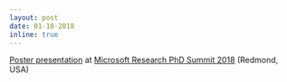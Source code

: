 ```yaml
---
layout: post
date: 01-10-2018
inline: true
---
```



[Poster presentation](assets/pdf/poster_SMMD_GAN.pdf) at [Microsoft Research PhD Summit 2018](https://www.microsoft.com/en-us/research/event/faculty-summit-2018/) (Redmond, USA)
